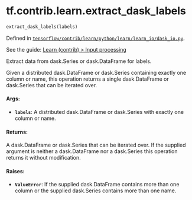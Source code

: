 <div itemscope itemtype="http://developers.google.com/ReferenceObject">
<meta itemprop="name" content="tf.contrib.learn.extract_dask_labels" />
</div>

# tf.contrib.learn.extract_dask_labels

``` python
extract_dask_labels(labels)
```



Defined in [`tensorflow/contrib/learn/python/learn/learn_io/dask_io.py`](https://www.tensorflow.org/code/tensorflow/contrib/learn/python/learn/learn_io/dask_io.py).

See the guide: [Learn (contrib) > Input processing](../../../../../api_guides/python/contrib.learn.md#Input_processing)

Extract data from dask.Series or dask.DataFrame for labels.

Given a distributed dask.DataFrame or dask.Series containing exactly one
column or name, this operation returns a single dask.DataFrame or dask.Series
that can be iterated over.

#### Args:

* <b>`labels`</b>: A distributed dask.DataFrame or dask.Series with exactly one
          column or name.


#### Returns:

  A dask.DataFrame or dask.Series that can be iterated over.
  If the supplied argument is neither a dask.DataFrame nor a dask.Series this
  operation returns it without modification.


#### Raises:

* <b>`ValueError`</b>: If the supplied dask.DataFrame contains more than one
              column or the supplied dask.Series contains more than
              one name.